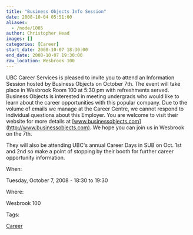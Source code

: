 ```yaml
---
title: "Business Objects Info Session"
date: 2008-10-04 05:51:00
aliases:
  - /node/1085
author: Christopher Head
images: []
categories: [Career]
start_date: 2008-10-07 18:30:00
end_date: 2008-10-07 19:30:00
raw_location: Wesbrook 100
---
```


UBC Career Services is pleased to invite you to attend an Information Session hosted by Business Objects on October 7th. The event will take place in Wesbrook Room 100 at 5:30 pm with refreshments served. Business Objects is interested in meeting undergrads who would like to learn about the career opportunities with this popular company. Due to the volume of emails we manage at the Career Centre, we cannot respond to individual questions about this Employer. You are welcome to visit their website for more details at [www.businessobjects.com](http://www.businessobjects.com). We hope you can join us in Wesbrook on the 7th.

They will also be attending UBC's annual Career Days in SUB on Oct. 1st and 2nd so make a point of stopping by their booth for further career opportunity information.

When:

Tuesday, October 7, 2008 - 18:30 to 19:30

Where:

Wesbrook 100

Tags:

[Career](/career)
